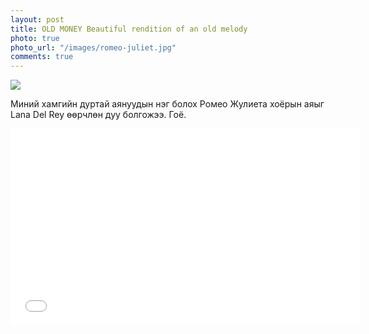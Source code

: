 ```yaml
---
layout: post
title: OLD MONEY Beautiful rendition of an old melody
photo: true
photo_url: "/images/romeo-juliet.jpg"
comments: true
---
```

![]({{site.url}}/images/romeo-juliet.jpg)

Миний хамгийн дуртай аянуудын нэг болох Ромео Жулиета хоёрын аяыг Lana Del Rey өөрчлөн дуу болгожээ. Гоё.

<iframe width="560" height="315" src="//www.youtube.com/embed/0MaAPzg_YbQ" frameborder="0" allowfullscreen></iframe>